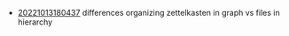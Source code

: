 - [20221013180437](/zet/20221013180437/README.md) differences organizing zettelkasten in graph vs files in hierarchy
